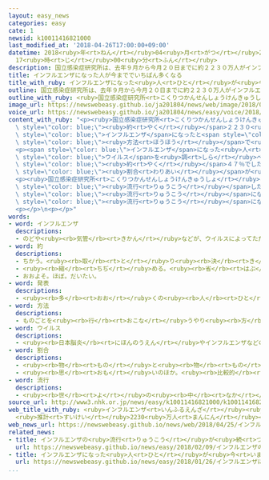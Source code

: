 ```yaml
---
layout: easy_news
categories: easy
cate: 1
newsid: k10011416821000
last_modified_at: '2018-04-26T17:00:00+09:00'
datetime: 2018<ruby>年<rt>ねん</rt></ruby>04<ruby>月<rt>がつ</rt></ruby>26<ruby>日<rt>にち</rt></ruby>
  17<ruby>時<rt>じ</rt></ruby>00<ruby>分<rt>ふん</rt></ruby>
description: 国立感染症研究所は、去年９月から今月２０日までに約２２３０万人がインフルエンザになったと発表しました。
title: インフルエンザになった人が今まででいちばん多くなる
title_with_ruby: インフルエンザになった<ruby>人<rt>ひと</rt></ruby>が<ruby>今<rt>いま</rt></ruby>まででいちばん<ruby>多<rt>おお</rt></ruby>くなる
outline: 国立感染症研究所は、去年９月から今月２０日までに約２２３０万人がインフルエンザになったと発表しました。
outline_with_ruby: <ruby>国立感染症研究所<rt>こくりつかんせんしょうけんきゅうしょ</rt></ruby>は、<ruby>去年<rt>きょねん</rt></ruby>９<ruby>月<rt>がつ</rt></ruby>から<ruby>今月<rt>こんげつ</rt></ruby><ruby>２０日<rt>はつか</rt></ruby>までに<ruby>約<rt>やく</rt></ruby>２２３０<ruby>万<rt>まん</rt></ruby><ruby>人<rt>にん</rt></ruby>がインフルエンザになったと<ruby>発表<rt>はっぴょう</rt></ruby>しました。
image_url: https://newswebeasy.github.io/ja201804/news/web/image/2018/04/25/K10011416821_1804251435_1804251617_01_02.jpg
voice_url: https://newswebeasy.github.io/ja201804/news/easy/voice/2018/04/26/k10011416821000.mp4
content_with_ruby: "<p><ruby>国立感染症研究所<rt>こくりつかんせんしょうけんきゅうしょ</rt></ruby>は、<ruby>去年<rt>きょねん</rt></ruby>９<ruby>月<rt>がつ</rt></ruby>から<ruby>今月<rt>こんげつ</rt></ruby><ruby>２０日<rt>はつか</rt></ruby>までに<span\
  \ style=\"color: blue;\"><ruby>約<rt>やく</rt></ruby></span>２２３０<ruby>万<rt>まん</rt></ruby><ruby>人<rt>にん</rt></ruby>が<span\
  \ style=\"color: blue;\">インフルエンザ</span>になったと<span style=\"color: blue;\"><ruby>発表<rt>はっぴょう</rt></ruby></span>しました。<ruby>同<rt>おな</rt></ruby>じ<span\
  \ style=\"color: blue;\"><ruby>方法<rt>ほうほう</rt></ruby></span>で<ruby>調<rt>しら</rt></ruby>べている１２<ruby>年<rt>ねん</rt></ruby>の<ruby>間<rt>あいだ</rt></ruby>でいちばん<ruby>多<rt>おお</rt></ruby>くなりました。</p>\n\
  <p><span style=\"color: blue;\">インフルエンザ</span>になった<ruby>人<rt>ひと</rt></ruby>の<span\
  \ style=\"color: blue;\">ウイルス</span>を<ruby>調<rt>しら</rt></ruby>べると、Ｂ<ruby>型<rt>がた</rt></ruby>が<span\
  \ style=\"color: blue;\"><ruby>約<rt>やく</rt></ruby></span>４７％でした。<ruby>最近<rt>さいきん</rt></ruby>の５<ruby>年<rt>ねん</rt></ruby>でＢ<ruby>型<rt>がた</rt></ruby>の<span\
  \ style=\"color: blue;\"><ruby>割合<rt>わりあい</rt></ruby></span>が<ruby>最<rt>もっと</rt></ruby>も<ruby>高<rt>たか</rt></ruby>くなりました。</p>\n\
  <p><ruby>国立感染症研究所<rt>こくりつかんせんしょうけんきゅうしょ</rt></ruby>は「Ａ<ruby>型<rt>がた</rt></ruby>とＢ<ruby>型<rt>がた</rt></ruby>が<ruby>同<rt>おな</rt></ruby>じ<ruby>時<rt>とき</rt></ruby>に<span\
  \ style=\"color: blue;\"><ruby>流行<rt>りゅうこう</rt></ruby></span>したので、<ruby>大<rt>おお</rt></ruby>きな<span\
  \ style=\"color: blue;\"><ruby>流行<rt>りゅうこう</rt></ruby></span>になりました。とても<ruby>珍<rt>めずら</rt></ruby>しいのですが、アメリカや<ruby>中国<rt>ちゅうごく</rt></ruby>、アジアなど<ruby>世界<rt>せかい</rt></ruby>でも<ruby>大<rt>おお</rt></ruby>きな<span\
  \ style=\"color: blue;\"><ruby>流行<rt>りゅうこう</rt></ruby></span>になりました」と<ruby>話<rt>はな</rt></ruby>していました。</p>\n\
  <p></p>\n<p></p>"
words:
- word: インフルエンザ
  descriptions:
  - のどや<ruby><rb>気管</rb><rt>きかん</rt></ruby>などが、ウイルスによってただれる<ruby><rb>病気</rb><rt>びょうき</rt></ruby>。かぜに<ruby><rb>似</rb><rt>に</rt></ruby>ているが、<ruby><rb>高</rb><rt>たか</rt></ruby>い<ruby><rb>熱</rb><rt>ねつ</rt></ruby>が<ruby><rb>出</rb><rt>で</rt></ruby>て、うつりやすい。<ruby><rb>流行性感冒</rb><rt>りゅうこうせいかんぼう</rt></ruby>。<ruby><rb>流感</rb><rt>りゅうかん</rt></ruby>。
- word: 約
  descriptions:
  - ちかう。<ruby><rb>取</rb><rt>と</rt></ruby>り<ruby><rb>決</rb><rt>き</rt></ruby>める。
  - <ruby><rb>縮</rb><rt>ちぢ</rt></ruby>める。<ruby><rb>省</rb><rt>はぶ</rt></ruby>く。<ruby><rb>簡単</rb><rt>かんたん</rt></ruby>にする。
  - おおよそ。ほぼ。だいたい。
- word: 発表
  descriptions:
  - <ruby><rb>多</rb><rt>おお</rt></ruby>くの<ruby><rb>人</rb><rt>ひと</rt></ruby>に<ruby><rb>広</rb><rt>ひろ</rt></ruby>く<ruby><rb>知</rb><rt>し</rt></ruby>らせること。
- word: 方法
  descriptions:
  - ものごとを<ruby><rb>行</rb><rt>おこな</rt></ruby>うやり<ruby><rb>方</rb><rt>かた</rt></ruby>。しかた。
- word: ウイルス
  descriptions:
  - <ruby><rb>日本脳炎</rb><rt>にほんのうえん</rt></ruby>やインフルエンザなどの<ruby><rb>病気</rb><rt>びょうき</rt></ruby>を<ruby><rb>起</rb><rt>お</rt></ruby>こす、ふつうの<ruby><rb>顕微鏡</rb><rt>けんびきょう</rt></ruby>では<ruby><rb>見</rb><rt>み</rt></ruby>えないような、<ruby><rb>非常</rb><rt>ひじょう</rt></ruby>に<ruby><rb>小</rb><rt>ちい</rt></ruby>さな<ruby><rb>生物</rb><rt>せいぶつ</rt></ruby>。ビールス。
- word: 割合
  descriptions:
  - <ruby><rb>物</rb><rt>もの</rt></ruby>と<ruby><rb>物</rb><rt>もの</rt></ruby>との<ruby><rb>関係</rb><rt>かんけい</rt></ruby>を、<ruby><rb>数</rb><rt>かず</rt></ruby>で<ruby><rb>表</rb><rt>あらわ</rt></ruby>したもの。<ruby><rb>割</rb><rt>わり</rt></ruby>。<ruby><rb>率</rb><rt>りつ</rt></ruby>。<ruby><rb>歩合</rb><rt>ぶあい</rt></ruby>。
  - <ruby><rb>思</rb><rt>おも</rt></ruby>いのほか。<ruby><rb>比較的</rb><rt>ひかくてき</rt></ruby>。
- word: 流行
  descriptions:
  - <ruby><rb>世</rb><rt>よ</rt></ruby>の<ruby><rb>中</rb><rt>なか</rt></ruby>に<ruby><rb>広</rb><rt>ひろ</rt></ruby>くはやること。はやり。
source_url: http://www3.nhk.or.jp/news/easy/k10011416821000/k10011416821000.html
web_title_with_ruby: <ruby>インフルエンザ<rt>いんふるえんざ</rt></ruby><ruby>患者<rt>かんじゃ</rt></ruby>
  <ruby>推計<rt>すいけい</rt></ruby>2230<ruby>万人<rt>まんにん</rt></ruby><ruby>余<rt>よ</rt></ruby>「かつてない<ruby>大流行<rt>だいりゅうこう</rt></ruby>」に
web_news_url: https://newswebeasy.github.io/news/web/2018/04/25/インフルエンザ患者-推計2230万人余かつてない大流行に
related_news:
- title: インフルエンザの<ruby>流行<rt>りゅうこう</rt></ruby>が<ruby>続<rt>つづ</rt></ruby>いている　１<ruby>週間<rt>しゅうかん</rt></ruby>に２８２<ruby>万<rt>まん</rt></ruby><ruby>人<rt>にん</rt></ruby>
  url: https://newswebeasy.github.io/news/easy/2018/02/09/インフルエンザの流行が続いている-1週間に282万人
- title: インフルエンザになった<ruby>人<rt>ひと</rt></ruby>が<ruby>今<rt>いま</rt></ruby>まででいちばん<ruby>多<rt>おお</rt></ruby>くなる
  url: https://newswebeasy.github.io/news/easy/2018/01/26/インフルエンザになった人が今まででいちばん多くなる
...
```

